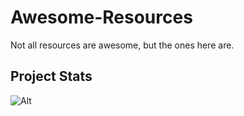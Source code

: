 # Awesome-Resources
Not all resources are awesome, but the ones here are.



## Project Stats
![Alt](https://repobeats.axiom.co/api/embed/3573167da586deaaca08d33909e842b276be81b1.svg "Repobeats analytics image")

